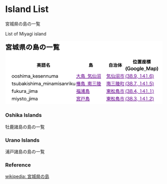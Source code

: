 Island List
===============

宮城県の島の一覧

List of Miyagi island

![island list](https://github.com/ohwada/World_Countries/blob/main/geoPandas/polygon_explode/miyagi/island_list/screenshots/miyagi_island_list.png)

### Oshika Islands 

牡鹿諸島の島の一覧

### Urano Islands 

浦戸諸島の島の一覧

### Reference

[wikipedia: 宮城県の島](https://ja.wikipedia.org/wiki/Category:%E5%AE%AE%E5%9F%8E%E7%9C%8C%E3%81%AE%E5%B3%B6)

